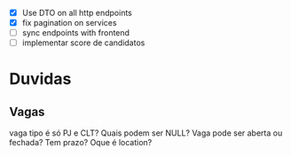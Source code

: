 - [x] Use DTO on all http endpoints
- [x] fix pagination on services
- [ ] sync endpoints with frontend
- [ ] implementar score de candidatos

# Duvidas

## Vagas

vaga tipo é só PJ e CLT?
Quais podem ser NULL?
Vaga pode ser aberta ou fechada?
Tem prazo?
Oque é location?
